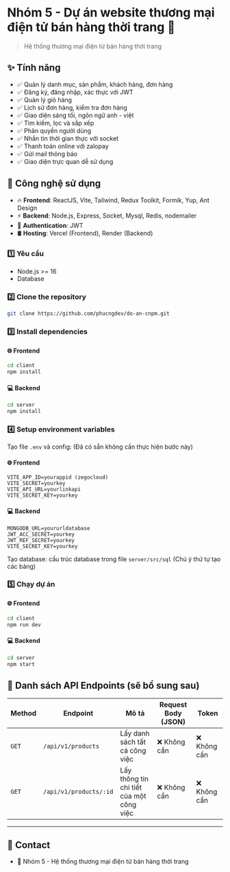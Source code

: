 # Nhóm 5 - Dự án website thương mại điện tử bán hàng thời trang 🚀

> Hệ thống thương mại điện tử bán hàng thời trang

## ✨ Tính năng

- ✅ Quản lý danh mục, sản phẩm, khách hàng, đơn hàng
- ✅ Đăng ký, đăng nhập, xác thực với JWT
- ✅ Quản lý giỏ hàng
- ✅ Lịch sử đơn hàng, kiểm tra đơn hàng
- ✅ Giao diện sáng tối, ngôn ngữ anh - việt
- ✅ Tìm kiếm, lọc và sắp xếp
- ✅ Phân quyền người dùng
- ✅ Nhắn tin thời gian thực với socket
- ✅ Thanh toán online với zalopay
- ✅ Gửi mail thông báo
- ✅ Giao diện trực quan dễ sử dụng

## 🔧 Công nghệ sử dụng

- 🔥 **Frontend**: ReactJS, Vite, Tailwind, Redux Toolkit, Formik, Yup, Ant Design
- ⚡ **Backend**: Node.js, Express, Socket, Mysql, Redis, nodemailer
- 🔗 **Authentication**: JWT
- 🛢 **Hosting**: Vercel (Frontend), Render (Backend)

### 1️⃣ **Yêu cầu**

- Node.js >= 16
- Database

### 2️⃣ **Clone the repository**

```sh
git clone https://github.com/phucngdev/do-an-cnpm.git
```

### 3️⃣ **Install dependencies**

#### 🌐 **Frontend**

```sh
cd client
npm install
```

#### 💻 **Backend**

```sh
cd server
npm install
```

### 4️⃣ **Setup environment variables**

Tạo file `.env` và config: (Đã có sẵn không cần thực hiện bước này)

#### 🌐 **Frontend**

```
VITE_APP_ID=yourappid (zegocloud)
VITE_SECRET=yourkey
VITE_API_URL=yourlinkapi
VITE_SECRET_KEY=yourkey
```

#### 💻 **Backend**

```
MONGODB_URL=yoururldatabase
JWT_ACC_SECRET=yourkey
JWT_REF_SECRET=yourkey
VITE_SECRET_KEY=yourkey
```

Tạo database: cấu trúc database trong file `server/src/sql` (Chú ý thứ tự tạo các bảng)

### 5️⃣ **Chạy dự án**

#### 🌐 **Frontend**

```sh
cd client
npm run dev
```

#### 💻 **Backend**

```sh
cd server
npm start
```

## 📌 Danh sách API Endpoints (sẽ bổ sung sau)

| Method | Endpoint               | Mô tả                                    | Request Body (JSON) | Token        |
| ------ | ---------------------- | ---------------------------------------- | ------------------- | ------------ |
| `GET`  | `/api/v1/products`     | Lấy danh sách tất cả công việc           | ❌ Không cần        | ❌ Không cần |
| `GET`  | `/api/v1/products/:id` | Lấy thông tin chi tiết của một công việc | ❌ Không cần        | ❌ Không cần |

---

## 📩 Contact

- 📌 Nhóm 5 - Hệ thống thương mại điện tử bán hàng thời trang
